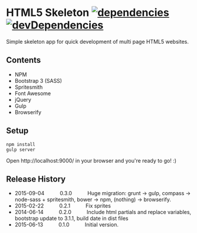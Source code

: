# HTML5 Skeleton [![dependencies][deps-badge]][deps] [![devDependencies][dev-deps-badge]][dev-deps]

Simple skeleton app for quick development of multi page HTML5 websites.

## Contents
- NPM
- Bootstrap 3 (SASS)
- Spritesmith
- Font Awesome
- jQuery
- Gulp
- Browserify

## Setup
```
npm install
gulp server
```

Open http://localhost:9000/ in your browser and you're ready to go! :)

## Release History

* 2015-09-04   0.3.0   Huge migration: grunt -> gulp, compass -> node-sass + spritesmith, bower -> npm, (nothing) -> browserify.
* 2015-02-22   0.2.1   Fix sprites
* 2014-06-14   0.2.0   Include html partials and replace variables, bootstrap update to 3.1.1, build date in dist files
* 2015-06-13   0.1.0   Initial version.

[deps]: https://david-dm.org/Hagith/html5-skeleton
[deps-badge]: https://img.shields.io/david/Hagith/html5-skeleton.svg
[dev-deps]: https://david-dm.org/Hagith/html5-skeleton?type=dev
[dev-deps-badge]: https://img.shields.io/david/dev/Hagith/html5-skeleton.svg
